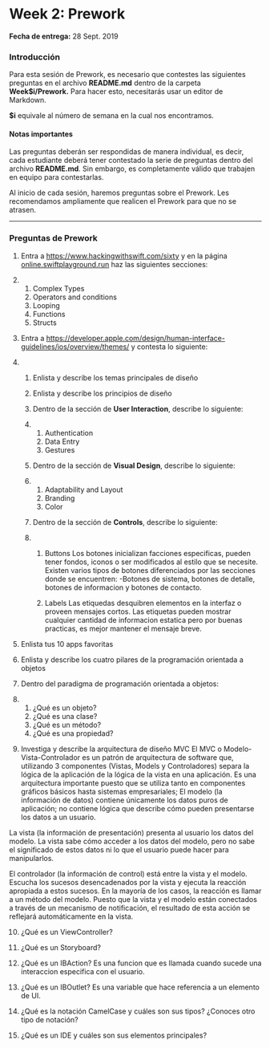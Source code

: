 # Week 2: Prework

**Fecha de entrega:** 28 Sept. 2019 

### Introducción 

Para esta sesión de Prework, es necesario que contestes las siguientes preguntas en el archivo **README.md** dentro de la carpeta **Week$i/Prework.** Para hacer esto, necesitarás usar un editor de Markdown. 

**$i** equivale al número de semana en la cual nos encontramos. 

#### **Notas importantes** 

Las preguntas deberán ser respondidas de manera individual, es decir, cada estudiante deberá tener contestado la serie de preguntas dentro del  archivo **README.md**. Sin embargo, es completamente válido que trabajen en equipo para contestarlas. 

Al inicio de cada sesión, haremos preguntas sobre el Prework. Les recomendamos ampliamente que realicen el Prework para que no se atrasen. 

---

### Preguntas de Prework 

1. Entra a https://www.hackingwithswift.com/sixty y en la página [online.swiftplayground.run](http://online.swiftplayground.run) haz las siguientes secciones: 

2. 1. Complex Types 
   2. Operators and conditions 
   3. Looping 
   4. Functions 
   5. Structs 

3. Entra a https://developer.apple.com/design/human-interface-guidelines/ios/overview/themes/ y contesta lo siguiente: 

4. 1. Enlista y describe los temas principales de diseño 

   2. Enlista y describe los principios de diseño 

   3. Dentro de la sección de **User Interaction**, describe lo siguiente: 

   4. 1. Authentication 
      2. Data Entry 
      3. Gestures

   5. Dentro de la sección de **Visual Design**, describe lo siguiente: 

   6. 1. Adaptability and Layout
      2. Branding
      3. Color

   7. Dentro de la sección de **Controls**, describe lo siguiente: 

   8. 1. Buttons
         Los botones inicializan facciones especificas, pueden tener fondos, iconos o ser modificados al estilo que se      necesite. Existen varios tipos de botones diferenciados por las secciones donde se encuentren:
         -Botones de sistema, botones de detalle, botones de informacion y botones de contacto.
         
      2. Labels
      Las etiquedas desquibren elementos en la interfaz o proveen mensajes cortos. Las etiquetas pueden mostrar cualquier cantidad de informacion estatica pero por buenas practicas, es mejor mantener el mensaje breve.
     
5. Enlista tus 10 apps favoritas 

6. Enlista y describe los cuatro pilares de la programación orientada a objetos 

7. Dentro del paradigma de programación orientada a objetos:

8. 1. ¿Qué es un objeto?
   2. ¿Qué es una clase?
   3. ¿Qué es un método?
   4. ¿Qué es una propiedad?

9. Investiga y describe la arquitectura de diseño MVC 
  El MVC o Modelo-Vista-Controlador es un patrón de arquitectura de software que, utilizando 3 componentes (Vistas, Models y Controladores) separa la lógica de la aplicación de la lógica de la vista en una aplicación. Es una arquitectura importante puesto que se utiliza tanto en componentes gráficos básicos hasta sistemas empresariales; 
El modelo (la información de datos) contiene únicamente los datos puros de aplicación; no contiene lógica que describe cómo pueden presentarse los datos a un usuario.

La vista (la información de presentación) presenta al usuario los datos del modelo. La vista sabe cómo acceder a los datos del modelo, pero no sabe el significado de estos datos ni lo que el usuario puede hacer para manipularlos.

El controlador (la información de control) está entre la vista y el modelo. Escucha los sucesos desencadenados por la vista y ejecuta la reacción apropiada a estos sucesos. En la mayoría de los casos, la reacción es llamar a un método del modelo. Puesto que la vista y el modelo están conectados a través de un mecanismo de notificación, el resultado de esta acción se reflejará automáticamente en la vista.

10. ¿Qué es un ViewController?

11. ¿Qué es un Storyboard?

12. ¿Qué es un IBAction?
   Es una funcion que es llamada cuando sucede una interaccion especifica con el usuario.

13. ¿Qué es un IBOutlet?
    Es una variable que hace referencia a un elemento de UI.

14. ¿Qué es la notación CamelCase y cuáles son sus tipos? ¿Conoces otro tipo de notación?

15. ¿Qué es un IDE y cuáles son sus elementos principales?
